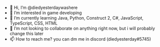 - 👋 Hi, I’m @diedyesterdaywashere
- 👀 I’m interested in game developing
- 🌱 I’m currently learning Java, Python, Construct 2, C#, JavaScript, TypeScript, CSS, HTML
- 💞️ I’m not looking to collaborate on anything right now, but i will probably change this later
- 📫 How to reach me? you can dm me in discord (diedyesterday#5745)

